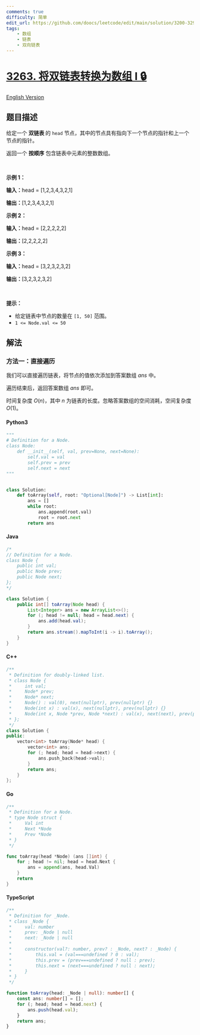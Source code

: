 ```yaml
---
comments: true
difficulty: 简单
edit_url: https://github.com/doocs/leetcode/edit/main/solution/3200-3299/3263.Convert%20Doubly%20Linked%20List%20to%20Array%20I/README.md
tags:
    - 数组
    - 链表
    - 双向链表
---
```


<!-- problem:start -->

# [3263. 将双链表转换为数组 I 🔒](https://leetcode.cn/problems/convert-doubly-linked-list-to-array-i)

[English Version](/solution/3200-3299/3263.Convert%20Doubly%20Linked%20List%20to%20Array%20I/README_EN.md)

## 题目描述

<!-- description:start -->

<p>给定一个 <strong>双链表&nbsp;</strong>的&nbsp;<code>head</code>&nbsp;节点，其中的节点具有指向下一个节点的指针和上一个节点的指针。</p>

<p>返回一个 <strong>按顺序</strong> 包含链表中元素的整数数组。</p>

<p>&nbsp;</p>

<p><strong class="example">示例 1：</strong></p>

<div class="example-block">
<p><span class="example-io"><b>输入：</b>head = [1,2,3,4,3,2,1]</span></p>

<p><span class="example-io"><b>输出：</b>[1,2,3,4,3,2,1]</span></p>
</div>

<p><strong class="example">示例 2：</strong></p>

<div class="example-block">
<p><span class="example-io"><b>输入：</b>head = [2,2,2,2,2]</span></p>

<p><span class="example-io"><b>输出：</b>[2,2,2,2,2]</span></p>
</div>

<p><strong class="example">示例 3：</strong></p>

<div class="example-block">
<p><span class="example-io"><b>输入：</b>head = [3,2,3,2,3,2]</span></p>

<p><span class="example-io"><b>输出：</b>[3,2,3,2,3,2]</span></p>
</div>

<p>&nbsp;</p>

<p><b>提示：</b></p>

<ul>
	<li>给定链表中节点的数量在&nbsp;<code>[1, 50]</code>&nbsp;范围。</li>
	<li><code>1 &lt;= Node.val &lt;= 50</code></li>
</ul>

<!-- description:end -->

## 解法

<!-- solution:start -->

### 方法一：直接遍历

我们可以直接遍历链表，将节点的值依次添加到答案数组 $\textit{ans}$ 中。

遍历结束后，返回答案数组 $\textit{ans}$ 即可。

时间复杂度 $O(n)$，其中 $n$ 为链表的长度。忽略答案数组的空间消耗，空间复杂度 $O(1)$。

<!-- tabs:start -->

#### Python3

```python
"""
# Definition for a Node.
class Node:
    def __init__(self, val, prev=None, next=None):
        self.val = val
        self.prev = prev
        self.next = next
"""


class Solution:
    def toArray(self, root: "Optional[Node]") -> List[int]:
        ans = []
        while root:
            ans.append(root.val)
            root = root.next
        return ans
```

#### Java

```java
/*
// Definition for a Node.
class Node {
    public int val;
    public Node prev;
    public Node next;
};
*/

class Solution {
    public int[] toArray(Node head) {
        List<Integer> ans = new ArrayList<>();
        for (; head != null; head = head.next) {
            ans.add(head.val);
        }
        return ans.stream().mapToInt(i -> i).toArray();
    }
}
```

#### C++

```cpp
/**
 * Definition for doubly-linked list.
 * class Node {
 *     int val;
 *     Node* prev;
 *     Node* next;
 *     Node() : val(0), next(nullptr), prev(nullptr) {}
 *     Node(int x) : val(x), next(nullptr), prev(nullptr) {}
 *     Node(int x, Node *prev, Node *next) : val(x), next(next), prev(prev) {}
 * };
 */
class Solution {
public:
    vector<int> toArray(Node* head) {
        vector<int> ans;
        for (; head; head = head->next) {
            ans.push_back(head->val);
        }
        return ans;
    }
};
```

#### Go

```go
/**
 * Definition for a Node.
 * type Node struct {
 *     Val int
 *     Next *Node
 *     Prev *Node
 * }
 */

func toArray(head *Node) (ans []int) {
	for ; head != nil; head = head.Next {
		ans = append(ans, head.Val)
	}
	return
}
```

#### TypeScript

```ts
/**
 * Definition for _Node.
 * class _Node {
 *     val: number
 *     prev: _Node | null
 *     next: _Node | null
 *
 *     constructor(val?: number, prev? : _Node, next? : _Node) {
 *         this.val = (val===undefined ? 0 : val);
 *         this.prev = (prev===undefined ? null : prev);
 *         this.next = (next===undefined ? null : next);
 *     }
 * }
 */

function toArray(head: _Node | null): number[] {
    const ans: number[] = [];
    for (; head; head = head.next) {
        ans.push(head.val);
    }
    return ans;
}
```

<!-- tabs:end -->

<!-- solution:end -->

<!-- problem:end -->
